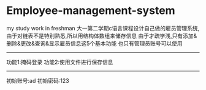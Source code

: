 # Employee-management-system
my study work in freshman
大一第二学期c语言课程设计自己做的雇员管理系统,由于对链表不是特别熟悉,所以用结构体数组来储存信息
由于才疏学浅,只有添加&删除&更改&查询&显示雇员信息这5个基本功能
也只有管理员账号可以使用
*******
功能1:掩码登录
功能2:使用文件进行保存信息
*******
初始账号:ad
初始密码:123
